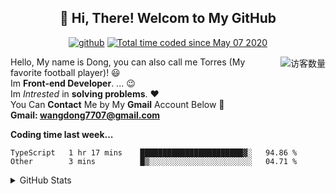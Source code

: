 <h2 align="center">👋 Hi, There! Welcom to My GitHub</h2>
<p align="center">
  <a href="https://github.com/Torres7707"><img src="https://img.shields.io/badge/GitHub-ff79c6" alt="github"></a>
<!--   <a href="https://gitee.com/eternidad33"><img src="https://img.shields.io/badge/Gitee-fe7300" alt="gitee"></a>
  <a href="https://blog.csdn.net/qq_42907802"><img src="https://img.shields.io/badge/CSDN-cf000e" alt="csdn"></a> -->
  <a href="https://wakatime.com/@Tian"><img src="https://wakatime.com/badge/user/938325ad-aa1b-4e8a-8efd-04fff7660bd5.svg" alt="Total time coded since May 07 2020" /></a>
</p>

<img align='right' src="https://profile-counter.glitch.me/Torres7707/count.svg" alt="访客数量"/>

Hello, My name is Dong, you can also call me Torres (My favorite football player)! :smiley: <br>
Im **Front-end Developer**. ... :wink: <br>
Im *Intrested* in **solving problems**. :heart: <br>
You Can **Contact** Me by My **Gmail** Account Below :facepunch: <br>
**Gmail: wangdong7707@gmail.com**
<!--
**Torres7707/Torres7707** is a ✨ _special_ ✨ repository because its `README.md` (this file) appears on your GitHub profile.

Here are some ideas to get you started:

- 🔭 I’m currently working on ...
- 🌱 I’m currently learning ...
- 👯 I’m looking to collaborate on ...
- 🤔 I’m looking for help with ...
- 💬 Ask me about ...
- 📫 How to reach me: ...
- 😄 Pronouns: ...
- ⚡ Fun fact: ...
-->



**Coding time last week...**  
<!--START_SECTION:waka-->

```text
TypeScript   1 hr 17 mins    ███████████████████████▓░   94.86 %
Other        3 mins          █▒░░░░░░░░░░░░░░░░░░░░░░░   04.71 %
```

<!--END_SECTION:waka-->

<details>
<summary>GitHub Stats</summary>

<br/>





[![Torres's github stats](https://github-readme-stats.vercel.app/api?username=Torres7707&show_icons=true&theme=gotham)](https://github.com/Torres7707/Torres7707) <br>
  [![Top Langs](https://github-readme-stats.vercel.app/api/top-langs/?username=Torres7707&theme=gotham&layout=compact)](https://github.com/Torres7707/Torres7707)

</details>

